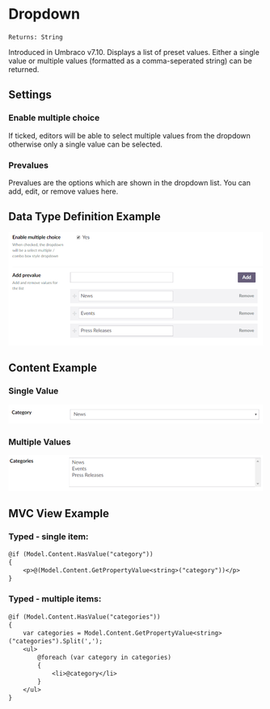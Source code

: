 # Dropdown

`Returns: String`

Introduced in Umbraco v7.10. Displays a list of preset values. Either a single value or multiple values (formatted as a comma-seperated string) can be returned.

## Settings

### Enable multiple choice
If ticked, editors will be able to select multiple values from the dropdown otherwise only a single value can be selected.

### Prevalues
Prevalues are the options which are shown in the dropdown list. You can add, edit, or remove values here.

## Data Type Definition Example

![Dropdown Data Type Definition](images/Dropdown-DataType.png)

## Content Example

### Single Value

![Single dropdown content example](images/DropdownSingle-Content.png)

### Multiple Values

![Multiple dropdown content example](images/DropdownMultiple-Content.png)

## MVC View Example

### Typed - single item:

    @if (Model.Content.HasValue("category"))
    {
        <p>@(Model.Content.GetPropertyValue<string>("category"))</p>
    }

### Typed - multiple items:

    @if (Model.Content.HasValue("categories"))
    {
        var categories = Model.Content.GetPropertyValue<string>("categories").Split(',');
        <ul>
            @foreach (var category in categories)
            {
                <li>@category</li>
            }
        </ul>
    }
